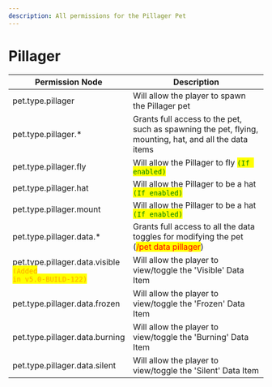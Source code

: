 ```yaml
---
description: All permissions for the Pillager Pet
---
```



# Pillager
| Permission Node | Description |
| - | - |
| pet.type.pillager | Will allow the player to spawn the Pillager pet |
| pet.type.pillager.* | Grants full access to the pet, such as spawning the pet, flying, mounting, hat, and all the data items |
| pet.type.pillager.fly | Will allow the Pillager to fly <mark style="color:green;">`(If enabled)`</mark> |
| pet.type.pillager.hat | Will allow the Pillager to be a hat <mark style="color:green;">`(If enabled)`</mark> |
| pet.type.pillager.mount | Will allow the Pillager to be a hat <mark style="color:green;">`(If enabled)`</mark> |
| pet.type.pillager.data.* | Grants full access to all the data toggles for modifying the pet (<mark style="color:red;">/pet data pillager</mark>) |
| pet.type.pillager.data.visible<br><mark style="color:orange;"><code>(Added in v5.0-BUILD-122)</code></mark> | Will allow the player to view/toggle the 'Visible' Data Item |
| pet.type.pillager.data.frozen | Will allow the player to view/toggle the 'Frozen' Data Item |
| pet.type.pillager.data.burning | Will allow the player to view/toggle the 'Burning' Data Item |
| pet.type.pillager.data.silent | Will allow the player to view/toggle the 'Silent' Data Item |

